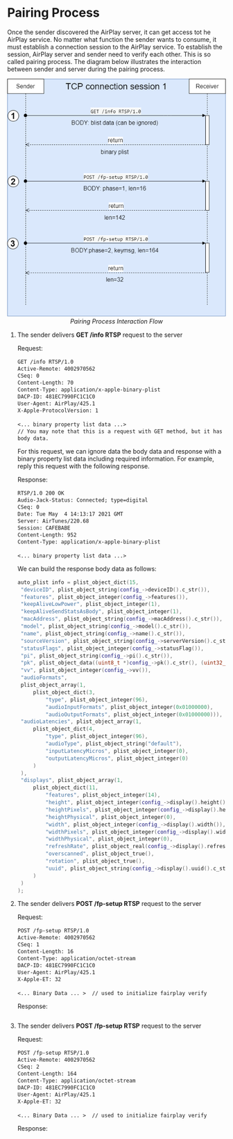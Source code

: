 # Pairing Process

Once the sender discovered the AirPlay server, it can get access tot he AirPlay service. No matter what function the sender wants to consume, it must establish a connection session to the AirPlay service. To establish the session, AirPlay server and sender need to verify each other. This is so called pairing process. The diagram below illustrates the interaction between sender and server during the pairing process.

<center>
<a href="images/pairing-interaction.png"><img src="images/pairing-interaction.png" alt></a>
<br/>
<em>Pairing Process Interaction Flow</em>
</center>

1. The sender delivers **GET /info RTSP** request to the server
   
   Request:
   ```
   GET /info RTSP/1.0
   Active-Remote: 4002970562
   CSeq: 0
   Content-Length: 70
   Content-Type: application/x-apple-binary-plist
   DACP-ID: 481EC7990FC1C1C0
   User-Agent: AirPlay/425.1
   X-Apple-ProtocolVersion: 1

   <... binary property list data ...>
   // You may note that this is a request with GET method, but it has body data. 
   ```

   For this request, we can ignore data the body data and response with a binary property list data including required information. For example, reply this request with the following response.

   Response:
   ```
   RTSP/1.0 200 OK
   Audio-Jack-Status: Connected; type=digital
   CSeq: 0
   Date: Tue May  4 14:13:17 2021 GMT
   Server: AirTunes/220.68
   Session: CAFEBABE
   Content-Length: 952
   Content-Type: application/x-apple-binary-plist

   <... binary property list data ...>
   ```

   We can build the response body data as follows:
   ```cpp
   auto_plist info = plist_object_dict(15,
    "deviceID", plist_object_string(config_->deviceID().c_str()),
    "features", plist_object_integer(config_->features()),
    "keepAliveLowPower", plist_object_integer(1), 
    "keepAliveSendStatsAsBody", plist_object_integer(1), 
    "macAddress", plist_object_string(config_->macAddress().c_str()), 
    "model", plist_object_string(config_->model().c_str()), 
    "name", plist_object_string(config_->name().c_str()), 
    "sourceVersion", plist_object_string(config_->serverVersion().c_str()), 
    "statusFlags", plist_object_integer(config_->statusFlag()), 
    "pi", plist_object_string(config_->pi().c_str()), 
    "pk", plist_object_data((uint8_t *)config_->pk().c_str(), (uint32_t)config_->pk().length()),
    "vv", plist_object_integer(config_->vv()), 
    "audioFormats",
    plist_object_array(1,
        plist_object_dict(3, 
            "type", plist_object_integer(96), 
            "audioInputFormats", plist_object_integer(0x01000000),
            "audioOutputFormats", plist_object_integer(0x01000000))),
    "audioLatencies", plist_object_array(1,
        plist_object_dict(4, 
            "type", plist_object_integer(96), 
            "audioType", plist_object_string("default"),
            "inputLatencyMicros", plist_object_integer(0),
            "outputLatencyMicros", plist_object_integer(0)
        )
    ),
    "displays", plist_object_array(1,
        plist_object_dict(11,
            "features", plist_object_integer(14),
            "height", plist_object_integer(config_->display().height()), 
            "heightPixels", plist_object_integer(config_->display().height()),
            "heightPhysical", plist_object_integer(0), 
            "width", plist_object_integer(config_->display().width()), 
            "widthPixels", plist_object_integer(config_->display().width()), 
            "widthPhysical", plist_object_integer(0), 
            "refreshRate", plist_object_real(config_->display().refreshRate()),
            "overscanned", plist_object_true(), 
            "rotation", plist_object_true(), 
            "uuid", plist_object_string(config_->display().uuid().c_str())
        )
    )
   );
   ```

2. The sender delivers **POST /fp-setup RTSP** request to the server

   Request:
   ```
   POST /fp-setup RTSP/1.0
   Active-Remote: 4002970562
   CSeq: 1
   Content-Length: 16
   Content-Type: application/octet-stream
   DACP-ID: 481EC7990FC1C1C0
   User-Agent: AirPlay/425.1
   X-Apple-ET: 32

   <... Binary Data ... >  // used to initialize fairplay verify
   ```

   Response:
   ```
   ```
   
3. The sender delivers **POST /fp-setup RTSP** request to the server
   
   Request:
   ```
   POST /fp-setup RTSP/1.0
   Active-Remote: 4002970562
   CSeq: 2
   Content-Length: 164
   Content-Type: application/octet-stream
   DACP-ID: 481EC7990FC1C1C0
   User-Agent: AirPlay/425.1
   X-Apple-ET: 32
   
   <... Binary Data ... >  // used to initialize fairplay verify
   ```

   Response:
   ```
   ```